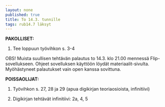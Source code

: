 ```yaml
---
layout: none
published: true
title: To 14.3. tunnille
tags: rub14.7 läksyt
---
```

**PAKOLLISET:**

1. Tee loppuun työvihkon s. 3-4

OBS! Muista suullisen tehtävän palautus to 14.3. klo 21.00 mennessä Flip-sovellukseen. Ohjeet sovelluksen käyttöön löydät materiaalit-sivulta. Myöhästyneet palautukset vain open kanssa sovittuna.

**POISSAOLIJAT:**

1. Työvihkon s. 27, 28 ja 29 (apua digikirjan teoriaosioista, infinitiivi)

2. Digikirjan tehtävät infinitiivi: 2a, 4, 5
